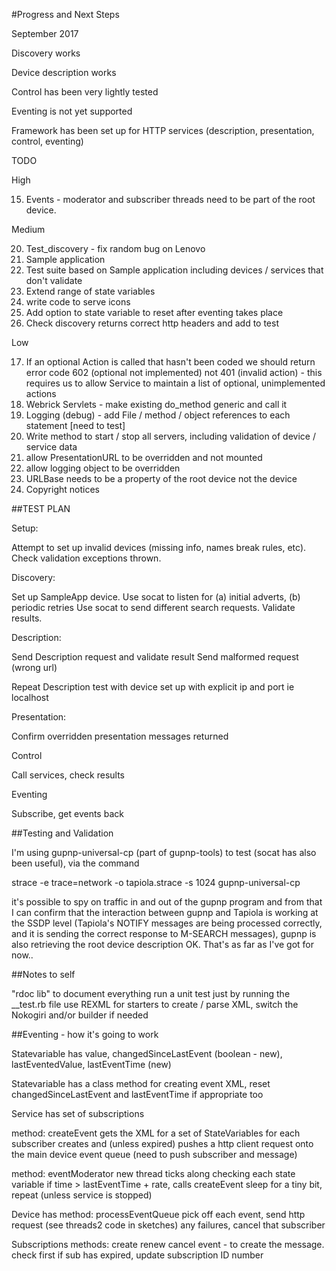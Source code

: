 #Progress and Next Steps

September 2017

Discovery works

Device description works

Control has been very lightly tested

Eventing is not yet supported

Framework has been set up for HTTP services (description, presentation, control, eventing)

TODO

High


15. Events - moderator and subscriber threads need to be part of the root device.


Medium

20.  Test_discovery - fix random bug on Lenovo
10. Sample application
12. Test suite based on Sample application including devices / services that don't validate
18. Extend range of state variables
7.  write code to serve icons
16. Add option to state variable to reset after eventing takes place
21.  Check discovery returns correct http headers and add to test

Low

17.  If an optional Action is called that hasn't been coded we should return error code 602 (optional not implemented) not 401 (invalid action) - this requires us to allow Service to maintain a list of optional, unimplemented actions
1. Webrick Servlets - make existing do_method generic and call it
2. Logging (debug) - add File / method / object references to each statement [need to test]
4. Write method to start / stop all servers, including validation of device / service data
6.  allow PresentationURL to be overridden and not mounted
8.  allow logging object to be overridden
9.  URLBase needs to be a property of the root device not the device
11. Copyright notices

##TEST PLAN

Setup:

Attempt to set up invalid devices (missing info, names break rules, etc).  Check validation exceptions thrown.

Discovery:

Set up SampleApp device.
Use socat to listen for (a) initial adverts, (b) periodic retries
Use socat to send different search requests.  Validate results.

Description:

Send Description request and validate result
Send malformed request (wrong url) 

Repeat Description test with device set up with explicit ip and port ie localhost

Presentation:

Confirm overridden presentation messages returned

Control

Call services, check results

Eventing

Subscribe, get events back


##Testing and Validation

I'm using gupnp-universal-cp (part of gupnp-tools) to test (socat has also been useful), via the command

strace -e trace=network -o tapiola.strace -s 1024 gupnp-universal-cp

it's possible to spy on traffic in and out of the gupnp program and from that I can confirm that the interaction between gupnp and Tapiola is working at the SSDP level (Tapiola's NOTIFY messages are being processed correctly, and it is sending the correct response to M-SEARCH messages), gupnp is also retrieving the root device description OK.  That's as far as I've got for now..



##Notes to self

"rdoc lib" to document everything
run a unit test just by running the __test.rb file
use REXML for starters to create / parse XML, switch the Nokogiri and/or builder if needed

##Eventing - how it's going to work

Statevariable has value, changedSinceLastEvent (boolean - new), lastEventedValue, lastEventTime (new)

Statevariable has a class method for creating event XML, reset changedSinceLastEvent and lastEventTime if appropriate too

Service has set of subscriptions

method: createEvent 
gets the XML for a set of StateVariables
for each subscriber creates and (unless expired) pushes a http client request onto the main device event queue (need to push subscriber and message)

method: eventModerator
new thread
ticks along checking each state variable
if time > lastEventTime + rate, calls createEvent
sleep for a tiny bit, repeat (unless service is stopped)

Device has
method: processEventQueue
pick off each event, send http request (see threads2 code in sketches)
any failures, cancel that subscriber


Subscriptions
methods:
create
renew
cancel
event - to create the message.  check first if sub has expired, update subscription ID number
